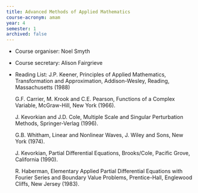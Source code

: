 ```yaml
---
title: Advanced Methods of Applied Mathematics	
course-acronym: amam
year: 4
semester: 1
archived: false
---
```


- Course organiser: Noel Smyth
- Course secretary: Alison Fairgrieve
- Reading List: J.P. Keener, Principles of Applied Mathematics, Transformation and Approximation, Addison-Wesley, Reading, Massachusetts (1988)

   G.F. Carrier, M. Krook and C.E. Pearson, Functions of a Complex Variable, McGraw-Hill, New York (1966).

    J. Kevorkian and J.D. Cole, Multiple Scale and Singular Perturbation Methods, Springer-Verlag (1996).

    G.B. Whitham, Linear and Nonlinear Waves, J. Wiley and Sons, New York (1974).
   
    J. Kevorkian, Partial Differential Equations, Brooks/Cole, Pacific Grove, California (1990).
   
    R. Haberman, Elementary Applied Partial Differential Equations with  Fourier Series and Boundary Value Problems, Prentice-Hall, Englewood  Cliffs, New Jersey (1983).